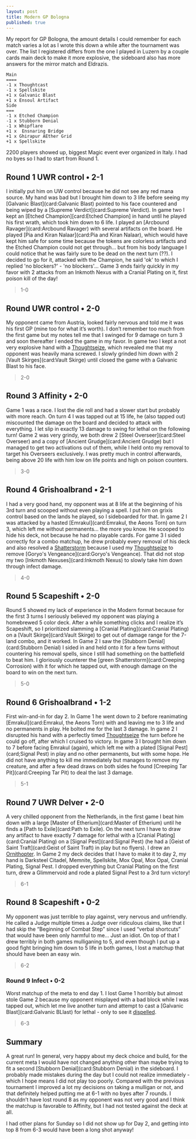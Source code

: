 ```yaml
---
layout: post
title: Modern GP Bologna
published: true
---
```

My report for GP Bologna, the amount details I could remember for each match varies a lot as I wrote this down a while after the tournament was over.
The list I registered differs from the one I played in Luzern by a couple cards main deck to make it more explosive, the sideboard also has more answers for the mirror match and Eldrazis.

```
Main
====
-1 x Thoughtcast
-1 x Spellskite
+1 x Galvanic Blast
+1 x Ensoul Artifact
Side
===
-1 x Etched Champion
-1 x Stubborn Denial
-1 x Whipflare
+1 x  Ensnaring Bridge
+1 x Ghirapur AEther Grid
+1 x Spellskite
```

2200 players showed up, biggest Magic event ever organized in Italy. I had no byes so I had to start from Round 1.

## Round 1 UWR control &bull;  2-1

I initially put him on UW control because he did not see any red mana source. My hand was bad but I brought him down to 3 life before seeing my [Galvanic Blast](card:Galvanic Blast) pointed to his face countered and being wiped by a [Supreme Verdict](card:Supreme Verdict). In game two I kept an [Etched Champion][card:Etched Champion] in hand until he played his first wrath, which took him down to 6 life. I played an [Arcbound Ravager](card:Arcbound Ravager) with several artifacts on the board. He played [Pia and Kiran Nalaar](card:Pia and Kiran Nalaar), which would have kept him safe for some time because the tokens are colorless artifacts and the Etched Champion could not get through... but from his body language I could notice that he was fairly sure to be dead on the next turn (??). I decided to go for it, attacked with the Champion, he said 'ok' to which I replied 'no blockers?' - 'no blockers'...
Game 3 ends fairly quickly in my favor with 2 attacks from an Inkmoth Nexus with a Cranial Plating on it, first poison kill of the day!

> 1-0

## Round  UWR control &bull; 2-0

My opponent came from Austria, looked fairly nervous and told me it was his first GP (mine too for what it’s worth). I don’t remember too much from the first game but my notes tell me that I swinged for 9 damage on turn 3 and soon thereafter I ended the game in my favor. In game two I kept a not very explosive hand with a [Thoughtseize](card:Thoughtseize), which revealed me that my opponent was heavily mana screwed. I slowly grinded him down with 2 [Vault Skirges](card:Vault Skirge) until closed the game with a Galvanic Blast to his face.

> 2-0

## Round 3 Affinity &bull; 2-0

Game 1 was a race. I lost the die roll and had a slower start but probably with more reach. On turn 4 I was tapped out at 15 life, he (also tapped out) miscounted the damage on the board and decided to attack with everything. I let slip in exactly 13 damage to swing for lethal on the following turn! Game 2 was very grindy, we both drew 2 [Steel Overseer](card:Steel Overseer) and a copy of [Ancient Grudge](card:Ancient Grudge) but I managed to get two activations out of them, while I held onto my removal to target his Overseers exclusively. I was pretty much in control afterwards, being above 20 life with him low on life points and high on poison counters.

> 3-0

## Round 4 Grishoalbrand &bull; 2-1

I had a very good hand, my opponent was at 8 life at the beginning of his 3rd turn and scooped without even playing a spell. I put him on grixis control based on the lands he played, so I sideboarded for that. In game 2 I was attacked by a hasted [Emrakul](card:Emrakul, the Aeons Torn) on turn 3, which left me without permanents… the more you know. He scooped to hide his deck, not because he had no playable cards. For game 3 I sided correctly for a combo matchup, he drew probably every removal of his deck and also resolved a [Shatterstorm](card:Shatterstorm) because I used my [Thoughtseize](cards:Thoughtseize) to remove [Goryo's Vengeance](card:Goryo's Vengeance). That did not stop my two [Inkmoth Nexuses](card:Inkmoth Nexus) to slowly take him down through infect damage.

> 4-0

## Round 5 Scapeshift &bull; 2-0

Round 5 showed my lack of experience in the Modern format because for the first 3 turns I seriously believed my opponent was playing a homebrewed 5 color deck. After a while something clicks and I realize it’s Scapeshift, so I prioritized slamming a [Cranial Plating](card:Cranial Plating) on a [Vault Skirge](card:Vault Skirge) to get out of damage range for the 7-land combo, and it worked.
In Game 2 I saw the [Stubborn Denial](card:Stubborn Denial) I sided in and held onto it for a few turns without countering his removal spells, since I still had something on the battlefield to beat him. I gloriously counterer the [green Shatterstorm](card:Creeping Corrosion) with it for which he tapped out, with enough damage on the board to win on the next turn.

> 5-0

## Round 6 Grishoalbrand &bull; 1-2

First win-and-in for day 2. In Game 1 he went down to 2 before reanimating [Emrakul](card:Emrakul, the Aeons Torn) with and leaving me to 3 life and no permanents in play. He bolted me for the last 3 damage. In game 2 I disrupted his hand with a perfectly timed [Thoughtseize](card:Thoughtseize) the turn before he could go off, after which I cruised to victory. In game 3 I brought him down to 7 before facing Emrakul (again), which left me with a plated [Signal Pest](card;Signal Pest) in play and no other permanents, but with some hope. He did not have anything to kill me immediately but manages to remove my creature, and after a few dead draws on both sides he found [Creeping Tar Pit](card:Creeping Tar Pit) to deal the last 3 damage.

> 5-1

## Round 7 UWR Delver &bull; 2-0

A very chilled opponent from the Netherlands, in the first game I beat him down with a large [Master of Etherium](card:Master of Etherium) until he finds a [Path to Exile](card:Path to Exile). On the next turn I have to draw any artifact to have exactly 7 damage for lethal with a [Cranial Plating](card:Cranial Plating) on a [Signal Pest](card:Signal Pest) (he had a [Geist of Saint Traft](card:Geist of Saint Traft) in play but no flyers). I drew an [Ornithopter](card:Ornithopter). In Game 2 my deck decides that I have to make it to day 2, my hand is Darksteel Citadel, Memnite, Spellskite, Mox Opal, Mox Opal, Cranial Plating, Signal Pest. I dropped everything but Cranial Plating on the first turn, drew a Glimmervoid and rode a plated Signal Pest to a 3rd turn victory!

> 6-1

## Round 8 Scapeshift &bull; 0-2

My opponent was just terrible to play against, very nervous and unfriendly. He called a Judge multiple times a Judge over ridiculous claims, like that I had skip the “Beginning of Combat Step” since I used “verbal shortcuts” that would have been only harmful to me… Just an idiot. On top of that I drew terribly in both games mulliganing to 5, and even though I put up a good fight bringing him down to 5 life in both games, I lost a matchup that should have been an easy win.  

> 6-2

### Round 9 Infect &bull; 0-2

Worst matchup of the meta to end day 1. I lost Game 1 horribly but almost stole Game 2 because my opponent misplayed with a bad block while I was tapped out, which let me live another turn and attempt to cast a [Galvanic Blast](card:Galvanic BLlast) for lethal - only to see it [dispelled](card:Dispel).

> 6-3

## Summary

A great run! In general, very happy about my deck choice and build, for the current meta I would have not changed anything other than maybe trying to fit a second [Stubborn Denial](card:Stubborn Denial) in the sideboard. I probably made mistakes during the day but I could not realize immediately - which I hope means I did not play too poorly. Compared with the previous tournament I improved a lot my decisions on taking a mulligan or not, and that definitely helped putting me at 6-1 with no byes after 7 rounds. I shouldn’t have lost round 8 as my opponent was not very good and I think the matchup is favorable to Affinity, but I had not tested against the deck at all.

I had other plans for Sunday so I did not show up for Day 2, and getting into top 8 from 6-3 would have been a long shot anyway!
